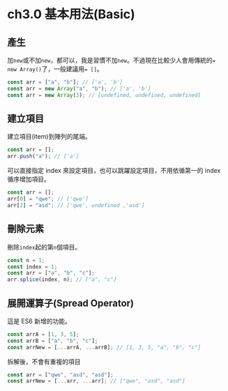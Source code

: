 # ch3.0 基本用法(Basic)

## 產生

加`new`或不加`new`，都可以，我是習慣不加`new`。不過現在比較少人會用傳統的`= new Array()`了，一般建議用`= []`。

```javascript
const arr = ["a", "b"]; // ['a', 'b']
const arr = new Array("a", "b"); // ['a', 'b']
const arr = new Array(3); // [undefined, undefined, undefined]
```

## 建立項目

建立項目(item)到陣列的尾端。

```javascript
const arr = [];
arr.push("a"); // ['a']
```

可以直接指定 index 來設定項目，也可以跳躍設定項目，不用依循第一的 index 循序增加項目。

```javascript
const arr = [];
arr[0] = "qwe"; // ['qwe']
arr[2] = "asd"; // ['qwe', undefined ,'asd']
```

## 刪除元素

刪除`index`起的第`n`個項目。

```javascript
const n = 1;
const index = 1;
const arr = ["a", "b", "c"];
arr.splice(index, n); // ["a", "c"]
```

## 展開運算子(Spread Operator)

這是 ES6 新增的功能。

```javascript
const arrA = [1, 3, 5];
const arrB = ["a", "b", "c"];
const arrNew = [...arrA, ...arrB]; // [1, 3, 5, "a", "b", "c"]
```

拆解後，不會有重複的項目

```javascript
const arr = ["qwe", "asd", "asd"];
const arrNew = [...arr, ...arr]; // ["qwe", "asd", "asd"]
```
